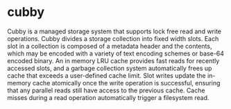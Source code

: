 # cubby

Cubby is a managed storage system that supports lock free read and write operations. Cubby divides a storage collection into fixed width slots.
Each slot in a collection is composed of a metadata header and the contents, which may be encoded with a variety of text encoding schemes or base-64 encoded binary. An in memory LRU cache 
provides fast reads for recently accessed slots, and a garbage collection system automatically frees up cache that exceeds a user-defined cache limit. Slot writes update the in-memory cache
atomically once the write operation is successful, ensuring that any parallel reads still have access to the previous cache. Cache misses during a read operation automatically trigger
a filesystem read.
